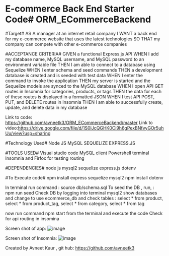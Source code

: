 # E-commerce Back End Starter Code# ORM_ECommerceBackend

#Target#
AS A manager at an internet retail company
I WANT a back end for my e-commerce website that uses the latest technologies
SO THAT my company can compete with other e-commerce companies

#ACCEPTANCE CRITERIA#
GIVEN a functional Express.js API
WHEN I add my database name, MySQL username, and MySQL password to an environment variable file
THEN I am able to connect to a database using Sequelize
WHEN I enter schema and seed commands
THEN a development database is created and is seeded with test data
WHEN I enter the command to invoke the application
THEN my server is started and the Sequelize models are synced to the MySQL database
WHEN I open API GET routes in Insomnia for categories, products, or tags
THEN the data for each of these routes is displayed in a formatted JSON
WHEN I test API POST, PUT, and DELETE routes in Insomnia
THEN I am able to successfully create, update, and delete data in my database


Link to code: https://github.com/avneetk3/ORM_ECommerceBackend/master
Link to video:https://drive.google.com/file/d/1S0lJcQGHK0Ci9h6gPexBNfvyGOr5uhUu/view?usp=sharing

#Technology Used#
Node JS
MySQL
SEQUELIZE
EXPRESS.JS

#TOOLS USED#
Visual studio code
MySQL client
Powershell terminal
Insomnia and Firfox for testing routing 

#DEPENDENCIES#
node js 
mysql2
sequelize
express.js 
dotenv

#To Execute code#
npm install express sequelize mysql2
npm install dotenv

In terminal run command : source db/schema.sql
To seed the DB , run, : npm run seed 
Check DB by logging into terminal mysql2
show databases 
and change to use ecommerce_db 
and check tables : select * from product, select * from product_tag, select * from category, select * from tag

now run command npm start from the terminal and execute the code 
Check for api routing in insomina 

Screen shot of app:
![image](https://user-images.githubusercontent.com/92407474/150691739-cfee7d9e-b78c-4850-b6bc-858fc485657b.png)

Screen shot of Insomnia:
![image](https://user-images.githubusercontent.com/92407474/150691758-741ce7df-a9ec-43b6-b249-021c6ce82e63.png)

Created by Avneet Kaur , git hub: https://github.com/avneetk3
